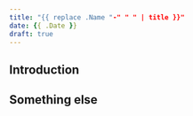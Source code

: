 ```yaml
---
title: "{{ replace .Name "-" " " | title }}"
date: {{ .Date }}
draft: true
---
```


## Introduction

## Something else
